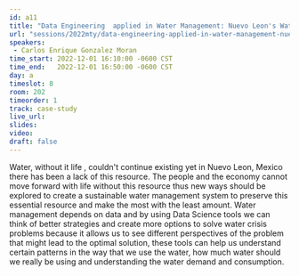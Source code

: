 ```yaml
---
id: a11
title: "Data Engineering  applied in Water Management: Nuevo Leon's Water Crisis"
url: "sessions/2022mty/data-engineering-applied-in-water-management-nuevo-leon-s-water-crisis"
speakers:
 - Carlos Enrique Gonzalez Moran
time_start: 2022-12-01 16:10:00 -0600 CST
time_end:   2022-12-01 16:50:00 -0600 CST
day: a
timeslot: 8
room: 202
timeorder: 1
track: case-study 
live_url: 
slides: 
video: 
draft: false
---
```


Water, without it life , couldn't continue existing yet in Nuevo Leon, Mexico there has been a lack of this resource. The people and the economy cannot move forward with life without this resource thus new ways should be explored to create a sustainable water management system to preserve this essential resource and make the most with the least amount. Water management depends on data and by using Data Science tools we can think of better strategies and create more options to solve water crisis problems because it allows us to see different perspectives of the problem that might lead to the optimal solution, these tools can help us understand certain patterns in the way that we use the water, how much water should we really be using and understanding the water demand and consumption.